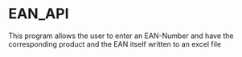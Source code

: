 # EAN_API
This program allows the user to enter an EAN-Number and have the corresponding product and the EAN itself written to an excel file
